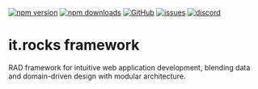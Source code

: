 [![npm version](https://img.shields.io/npm/v/@itrocks/framework?logo=npm)](https://www.npmjs.org/package/@itrocks/framework)
[![npm downloads](https://img.shields.io/npm/dm/@itrocks/framework)](https://www.npmjs.org/package/@itrocks/framework)
[![GitHub](https://img.shields.io/github/last-commit/itrocks-ts/framework?color=2dba4e&label=commit&logo=github)](https://github.com/itrocks-ts/framework)
[![issues](https://img.shields.io/github/issues/itrocks-ts/framework)](https://github.com/itrocks-ts/framework/issues)
[![discord](https://img.shields.io/discord/1314141024020467782?color=7289da&label=discord&logo=discord&logoColor=white)](https://25.re/ditr)

# it.rocks framework

RAD framework for intuitive web application development, blending data and domain-driven design with modular architecture.
